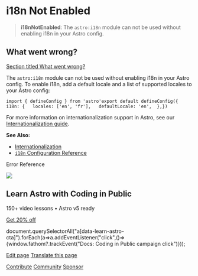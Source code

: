 i18n Not Enabled
================

> **i18nNotEnabled**: The `astro:i18n` module can not be used without enabling i18n in your Astro config.

What went wrong?
----------------

[Section titled What went wrong?](#what-went-wrong)

The `astro:i18n` module can not be used without enabling i18n in your Astro config. To enable i18n, add a default locale and a list of supported locales to your Astro config:

    import { defineConfig } from 'astro'export default defineConfig({ i18n: {   locales: ['en', 'fr'],   defaultLocale: 'en',  },})

For more information on internationalization support in Astro, see our [Internationalization guide](/en/guides/internationalization/).

**See Also:**

*   [Internationalization](/en/guides/internationalization/)
*   [`i18n` Configuration Reference](/en/reference/configuration-reference/#i18n)

Error Reference

![](/_astro/CodingInPublic.DpaYu7Qd_5sx41.webp)

Learn Astro with **Coding in Public**
-------------------------------------

150+ video lessons • Astro v5 ready

[Get 20% off](https://learnastro.dev?code=ASTRO_PROMO)

document.querySelectorAll("a\[data-learn-astro-cta\]").forEach(a=>a.addEventListener("click",()=>{window.fathom?.trackEvent("Docs: Coding in Public campaign click")}));

[Edit page](https://github.com/withastro/astro/blob/main/packages/astro/src/core/errors/errors-data.ts) [Translate this page](https://contribute.docs.astro.build/guides/i18n/)

[Contribute](/en/contribute/) [Community](https://astro.build/chat) [Sponsor](https://opencollective.com/astrodotbuild)

